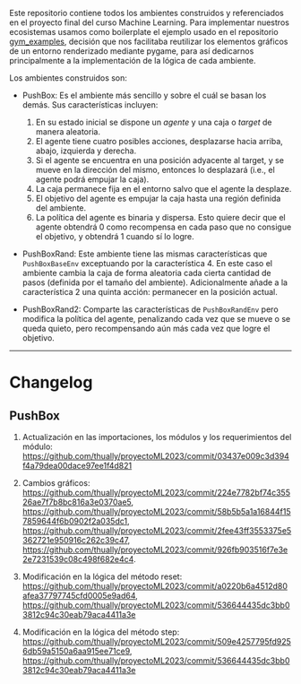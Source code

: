 Este repositorio contiene todos los ambientes construidos y referenciados en el proyecto final del curso Machine Learning. Para implementar nuestros ecosistemas usamos como boilerplate el ejemplo usado en el repositorio [gym_examples](https://github.com/Farama-Foundation/gym-examples), decisión que nos facilitaba reutilizar los elementos gráficos de un entorno renderizado mediante pygame, para así dedicarnos principalmente a la implementación de la lógica de cada ambiente.

Los ambientes construidos son:

- PushBox: Es el ambiente más sencillo y sobre el cuál se basan los demás. Sus características incluyen:

    1. En su estado inicial se dispone un *agente* y una caja o *target* de manera aleatoria.
    2. El agente tiene cuatro posibles acciones, desplazarse hacia arriba, abajo, izquierda y derecha.
    3. Si el agente se encuentra en una posición adyacente al target, y se mueve en la dirección del mismo, entonces lo desplazará (i.e., el agente podrá empujar la caja).
    4. La caja permanece fija en el entorno salvo que el agente la desplaze.
    5. El objetivo del agente es empujar la caja hasta una región definida del ambiente.
    6. La política del agente es binaria y dispersa. Esto quiere decir que el agente obtendrá 0 como recompensa en cada paso que no consigue el objetivo, y obtendrá 1 cuando sí lo logre.

- PushBoxRand: Este ambiente tiene las mismas características que `PushBoxBaseEnv` exceptuando por la característica 4. En este caso el ambiente cambia la caja de forma aleatoria cada cierta cantidad de pasos (definida por el tamaño del ambiente). Adicionalmente añade a la característica 2 una quinta acción: permanecer en la posición actual.

- PushBoxRand2: Comparte las características de `PushBoxRandEnv` pero modifica la política del agente, penalizando cada vez que se mueve o se queda quieto, pero recompensando aún más cada vez que logre el objetivo.


---

# Changelog

## PushBox

1. Actualización en las importaciones, los módulos y los requerimientos del módulo: https://github.com/thually/proyectoML2023/commit/03437e009c3d394f4a79dea00dace97ee1f4d821

2. Cambios gráficos: https://github.com/thually/proyectoML2023/commit/224e7782bf74c35526ae7f7b8bc816a3e0370ae5, https://github.com/thually/proyectoML2023/commit/58b5b5a1a16844f157859644f6b0902f2a035dc1, https://github.com/thually/proyectoML2023/commit/2fee43ff3553375e5362721e950916c262c39c47, https://github.com/thually/proyectoML2023/commit/926fb903516f7e3e2e7231539c08c498f682e4c4.

3. Modificación en la lógica del método reset: https://github.com/thually/proyectoML2023/commit/a0220b6a4512d80afea37797745cfd0005e9ad64, https://github.com/thually/proyectoML2023/commit/536644435dc3bb03812c94c30eab79aca4411a3e

4. Modificación en la lógica del método step: https://github.com/thually/proyectoML2023/commit/509e4257795fd9256db59a5150a6aa915ee71ce9, https://github.com/thually/proyectoML2023/commit/536644435dc3bb03812c94c30eab79aca4411a3e



